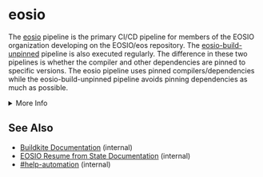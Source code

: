 # eosio
The [eosio](https://buildkite.com/EOSIO/eosio) pipeline is the primary CI/CD pipeline for members of the EOSIO organization developing on the EOSIO/eos repository. The [eosio-build-unpinned](https://buildkite.com/EOSIO/eosio-build-unpinned) pipeline is also executed regularly. The difference in these two pipelines is whether the compiler and other dependencies are pinned to specific versions. The eosio pipeline uses pinned compilers/dependencies while the eosio-build-unpinned pipeline avoids pinning dependencies as much as possible.

<details>
<summary>More Info</summary>

## Index
1. [Configuration](https://github.com/EOSIO/eos/blob/develop/.cicd/README.md#configuration)
1. [Variables](https://github.com/EOSIO/eos/blob/develop/.cicd/README.md#variables)
1. [Examples](https://github.com/EOSIO/eos/blob/develop/.cicd/README.md#examples)
1. [Pipelines](https://github.com/EOSIO/eos/blob/develop/.cicd/README.md#pipelines)
1. [See Also](https://github.com/EOSIO/eos/blob/develop/.cicd/README.md#see-also)

## Configuration
Most EOSIO pipelines are run any time you push a commit or tag to an open pull request in [eos](https://github.com/EOSIO/eos), any time you merge a pull request, and nightly. The [eosio-lrt](https://buildkite.com/EOSIO/eosio-lrt) pipeline only runs when you merge a pull request because it takes so long. Long-running tests are also run in the [eosio](https://buildkite.com/EOSIO/eosio) nightly builds, which have `RUN_ALL_TESTS='true'` set.

### Variables
Most pipelines in the organization have several environment variables that can be used to configure how the pipeline runs. These environment variables can be specified when manually triggering a build via the Buildkite UI.

Configure which operating systems are built, tested, and packaged:
```bash
SKIP_LINUX='true|false'              # true skips all build/test/packaging steps on Linux distros
SKIP_MAC='true|false'                # true skips all build/test/packaging steps on Mac hardware
SKIP_AMAZON_LINUX_2='true|false'     # true skips all build/test/packaging steps for Amazon Linux 2
SKIP_CENTOS_7_7='true|false'         # true skips all build/test/packaging steps for Centos 7
SKIP_CENTOS_8='true|false'           # true skips all build/test/packaging steps for Centos 8
SKIP_MACOS_10_14='true|false'        # true skips all build/test/packaging steps for MacOS 10.14
SKIP_MACOS_10_15='true|false'        # true skips all build/test/packaging steps for MacOS 10.15
SKIP_MACOS_11='true|false'           # true skips all build/test/packaging steps for MacOS 11
SKIP_UBUNTU_16_04='true|false'       # true skips all build/test/packaging steps for Ubuntu 16.04
SKIP_UBUNTU_18_04='true|false'       # true skips all build/test/packaging steps for Ubuntu 18.04
SKIP_UBUNTU_20_04='true|false'       # true skips all build/test/packaging steps for Ubuntu 20.04
```

Configure which steps are executed for each operating system:
```bash
SKIP_BUILD='true|false'              # true skips all build steps for all distros
SKIP_UNIT_TESTS='true|false'         # true skips all unit test executions for all distros
SKIP_WASM_SPEC_TESTS='true|false'    # true skips all wasm spec test executions for all distros
SKIP_SERIAL_TESTS='true|false'       # true skips all integration test executions for all distros
SKIP_LONG_RUNNING_TESTS='true|false' # true skips all long running test executions for all distros
SKIP_MULTIVERSION_TEST='true|false'  # true skips all multiversion tests
SKIP_SYNC_TESTS='true|false'         # true skips all sync tests
SKIP_PACKAGE_BUILDER='true|false'    # true skips all package building steps for all distros
```

Configure how the steps are executed:
```bash
PINNED='true|false'                  # controls compiler/dependency pinning
TIMEOUT='##'                         # controls timeout in minutes for all steps
```

### Examples
Build and test on Linux only:
```bash
SKIP_MAC='true'
```

Build and test on MacOS only:
```bash
SKIP_LINUX='true'
```

Skip all tests:
```bash
SKIP_UNIT_TESTS='true'
SKIP_WASM_SPEC_TESTS='true'
SKIP_SERIAL_TESTS='true'
SKIP_LONG_RUNNING_TESTS='true'
SKIP_MULTIVERSION_TEST='true'
SKIP_SYNC_TESTS='true'
```

## Pipelines
There are several eosio pipelines that exist and are triggered by pull requests, pipelines, or schedules:

Pipeline | Details
---|---
[eosio](https://buildkite.com/EOSIO/eosio) | Primary pipeline for the EOSIO/eos Github repo. It is triggered when a pull request is created.
[eosio-build-unpinned](https://buildkite.com/EOSIO/eosio-build-unpinned) | Pipeline that performs a build without a pinned compiler. It is triggered when a pull request is created.
[eosio-lrt](https://buildkite.com/EOSIO/eosio-lrt) | Pipeline that only executes the long running tests. It is triggered after a pull request is merged.
[eosio-base-images](https://buildkite.com/EOSIO/eosio-base-images) | Pipeline that ensures all MacOS VM and Docker container builders can be built. It is scheduled for periodic execution.
[eosio-build-scripts](https://buildkite.com/EOSIO/eosio-build-scripts) | Pipeline that ensure the build scripts function. It is scheduled for periodic execution.
[eosio-big-sur-beta](https://buildkite.com/EOSIO/eosio-big-sur-beta) | Pipeline that performs a build only using MacOS 11 builders. It is scheduled for periodic execution.
[eosio-sync-from-genesis](https://buildkite.com/EOSIO/eosio-sync-from-genesis) | Pipeline that ensures built code can sync properly. It is triggered during pull request builds.
[eosio-resume-from-state](https://buildkite.com/EOSIO/eosio-resume-from-state) | Pipeline that ensures that built binaries can resume from previous binary versions. It is triggered during pull request builds.

</details>

## See Also
- [Buildkite Documentation](https://github.com/EOSIO/devdocs/wiki/Buildkite) (internal)
- [EOSIO Resume from State Documentation](https://github.com/EOSIO/auto-eks-sync-nodes/blob/master/pipelines/eosio-resume-from-state/README.md) (internal)
- [#help-automation](https://blockone.slack.com/archives/CMTAZ9L4D) (internal)
